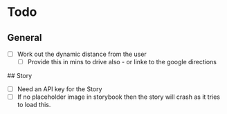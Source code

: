 # Todo

## General

- [ ] Work out the dynamic distance from the user
  - [ ] Provide this in mins to drive also - or linke to the google directions

## Story

- [ ] Need an API key for the Story
- [ ] If no placeholder image in storybook then the story will crash as it tries to load this.
